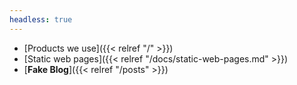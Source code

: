 ```yaml
---
headless: true
---
```


- [Products we use]({{< relref "/" >}})
- [Static web pages]({{< relref "/docs/static-web-pages.md" >}})
- [**Fake Blog**]({{< relref "/posts" >}})
